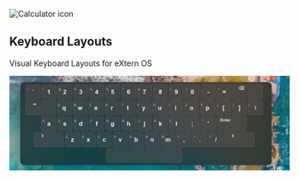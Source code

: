 <img src="extern.calculator.app/icon.svg " alt="Calculator icon" width="100" height="100" style="inline-block"> <h2 style="inline-block"> Keyboard Layouts </h2>
Visual Keyboard Layouts for eXtern OS

<img src="preview.png " alt="Egnlish US International Keyboard example"> 
